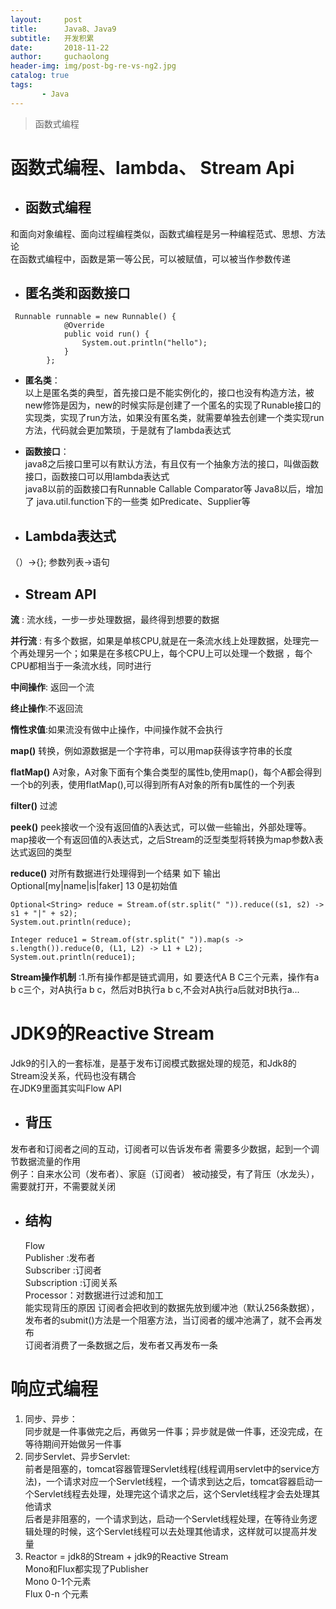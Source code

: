 ```yaml
---
layout:     post
title:      Java8、Java9
subtitle:   开发积累
date:       2018-11-22
author:     guchaolong
header-img: img/post-bg-re-vs-ng2.jpg
catalog: true
tags:
       - Java
---
```

>函数式编程  


# 函数式编程、lambda、 Stream Api
- ## 函数式编程  
和面向对象编程、面向过程编程类似，函数式编程是另一种编程范式、思想、方法论  
在函数式编程中，函数是第一等公民，可以被赋值，可以被当作参数传递

- ## 匿名类和函数接口
``` 
 Runnable runnable = new Runnable() {
            @Override
            public void run() {
                System.out.println("hello");
            }
        };
```
- __匿名类__：  
以上是匿名类的典型，首先接口是不能实例化的，接口也没有构造方法，被new修饰是因为，new的时候实际是创建了一个匿名的实现了Runable接口的
实现类，实现了run方法，如果没有匿名类，就需要单独去创建一个类实现run方法，代码就会更加繁琐，于是就有了lambda表达式  

- __函数接口__：  
java8之后接口里可以有默认方法，有且仅有一个抽象方法的接口，叫做函数接口，函数接口可以用lambda表达式  
java8以前的函数接口有Runnable Callable Comparator等
Java8以后，增加了 java.util.function下的一些类 如Predicate<T>、Supplier<T>等  

-  ## Lambda表达式
（）->{};  参数列表->语句

- ## Stream API
__流__ : 流水线，一步一步处理数据，最终得到想要的数据  
  
__并行流__ : 有多个数据，如果是单核CPU,就是在一条流水线上处理数据，处理完一个再处理另一个；如果是在多核CPU上，每个CPU上可以处理一个数据
，每个CPU都相当于一条流水线，同时进行  

__中间操作__:  返回一个流  

__终止操作__:不返回流  

__惰性求值__:如果流没有做中止操作，中间操作就不会执行  


   
__map()__  转换，例如源数据是一个字符串，可以用map获得该字符串的长度  

__flatMap()__  A对象，A对象下面有个集合类型的属性b,使用map()，每个A都会得到一个b的列表，使用flatMap(),可以得到所有A对象的所有b属性的一个列表  

__filter()__  过滤  

__peek()__  peek接收一个没有返回值的λ表达式，可以做一些输出，外部处理等。map接收一个有返回值的λ表达式，之后Stream的泛型类型将转换为map参数λ表达式返回的类型

__reduce()__  对所有数据进行处理得到一个结果  如下 输出Optional\[my|name|is|faker]  13 0是初始值
```aidl
Optional<String> reduce = Stream.of(str.split(" ")).reduce((s1, s2) -> s1 + "|" + s2);
System.out.println(reduce);

Integer reduce1 = Stream.of(str.split(" ")).map(s -> s.length()).reduce(0, (L1, L2) -> L1 + L2);
System.out.println(reduce1);
```  

__Stream操作机制__ :1.所有操作都是链式调用，如 要迭代A B C三个元素，操作有a b c三个，对A执行a b c，然后对B执行a b c,不会对A执行a后就对B执行a...  


# JDK9的Reactive Stream
Jdk9的引入的一套标准，是基于发布订阅模式数据处理的规范，和Jdk8的Stream没关系，代码也没有耦合  
在JDK9里面其实叫Flow API

- ## 背压  
发布者和订阅者之间的互动，订阅者可以告诉发布者 需要多少数据，起到一个调节数据流量的作用  
例子：自来水公司（发布者）、家庭（订阅者） 被动接受，有了背压（水龙头），需要就打开，不需要就关闭

- ## 结构  
  Flow  
  Publisher :发布者  
  Subscriber :订阅者  
  Subscription :订阅关系  
  Processor：对数据进行过滤和加工   
  能实现背压的原因 订阅者会把收到的数据先放到缓冲池（默认256条数据），发布者的submit()方法是一个阻塞方法，当订阅者的缓冲池满了，就不会再发布  
  订阅者消费了一条数据之后，发布者又再发布一条
  
# 响应式编程
1. 同步、异步：  
    同步就是一件事做完之后，再做另一件事；异步就是做一件事，还没完成，在等待期间开始做另一件事
2. 同步Servlet、异步Servlet:  
    前者是阻塞的，tomcat容器管理Servlet线程(线程调用servlet中的service方法)，一个请求对应一个Servlet线程，一个请求到达之后，tomcat容器启动一个Servlet线程去处理，处理完这个请求之后，这个Servlet线程才会去处理其他请求  
    后者是非阻塞的，一个请求到达，启动一个Servlet线程处理，在等待业务逻辑处理的时候，这个Servlet线程可以去处理其他请求，这样就可以提高并发量 
3. Reactor = jdk8的Stream + jdk9的Reactive Stream  
    Mono和Flux都实现了Publisher  
    Mono 0-1个元素  
    Flux 0-n 个元素
    

 

